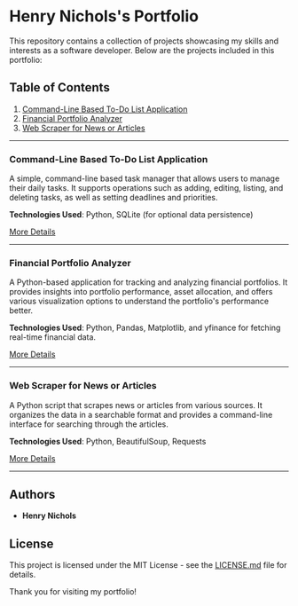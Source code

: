 # Henry Nichols's Portfolio

This repository contains a collection of projects showcasing my skills and interests as a software developer. Below are the projects included in this portfolio:

## Table of Contents
1. [Command-Line Based To-Do List Application](#command-line-based-to-do-list-application)
2. [Financial Portfolio Analyzer](#financial-portfolio-analyzer)
3. [Web Scraper for News or Articles](#web-scraper-for-news-or-articles)

---

### Command-Line Based To-Do List Application

A simple, command-line based task manager that allows users to manage their daily tasks. It supports operations such as adding, editing, listing, and deleting tasks, as well as setting deadlines and priorities.

**Technologies Used**: Python, SQLite (for optional data persistence)

[More Details](LINK_TO_INDIVIDUAL_PROJECT_README_OR_FOLDER)

---

### Financial Portfolio Analyzer

A Python-based application for tracking and analyzing financial portfolios. It provides insights into portfolio performance, asset allocation, and offers various visualization options to understand the portfolio's performance better.

**Technologies Used**: Python, Pandas, Matplotlib, and yfinance for fetching real-time financial data.

[More Details](LINK_TO_INDIVIDUAL_PROJECT_README_OR_FOLDER)

---

### Web Scraper for News or Articles

A Python script that scrapes news or articles from various sources. It organizes the data in a searchable format and provides a command-line interface for searching through the articles.

**Technologies Used**: Python, BeautifulSoup, Requests

[More Details](LINK_TO_INDIVIDUAL_PROJECT_README_OR_FOLDER)

---

## Authors

- **Henry Nichols**

## License

This project is licensed under the MIT License - see the [LICENSE.md](LICENSE.md) file for details.

Thank you for visiting my portfolio!
